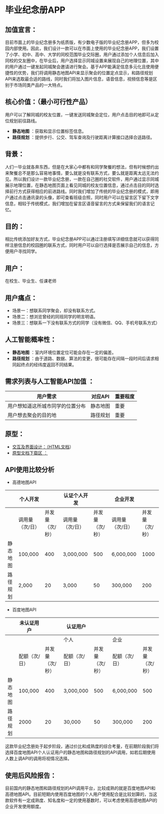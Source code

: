 # 毕业纪念册APP
## 加值宣言：
目前市面上的毕业纪念册多为纸质版，有少数电子版的毕业纪念册APP，但多为校园内部使用。因此，我们设计一款可以在市面上使用的毕业纪念册APP，我们设置了小学、初中、高中、大学的同校范围毕业交际圈，用户通过添加个人信息后加入同校的交友圈中，在毕业后，用户选择显示同城设置来展现自己的地理位置，其中的用户通过一键发起同城聚会邀请进行聚会。基于APP能满足信息多元化且使用便捷性的优势，我们将调用静态地图API来显示聚会的位置定点显示，和路径规划API来选取最合适的路线，同时我们将加入图片信息，语音信息，视频信息等是区别于市场同类产品的一大特点。
## 核心价值：（最小可行性产品）
用户可以了解同城的校友位置，一键发送同城聚会定位，用户点击目的地即可从定位规划前往路线。

 - **静态地图** ：获取和显示位置标签信息。
 - **路径规划** ：提供步行、公交、驾车查询及行驶距离计算接口选择合适路径。
## 背景：
人们一毕业就各奔东西，但是在大家心中都有和同学聚餐的想法，但有时候想约出来聚餐总不是那么容易地事情，要么就是没有联系方式，要么就是距离太远无法约见。所以我们设计一款毕业纪念册，一款在自己圈的社交软件，用户通过显示同城展示地理位置，在静态地图页面上看见同城的校友位置信息，通过点击目的同时选择前行方式获得相应的前进路线。同时我们增加了传统的毕业纪念册的模式，即用户通过点击通讯录的头像，即可查看班级合照，同时用户可以在留言区下留下文字信息，相较于传统模式，我们增加在留言区语音留言的方式来保留我们的语言记忆。
## 目的：
相比传统添加好友方式，毕业纪念册APP可以通过注册填写详细信息就可以获得同样注册信息的校园圈的联系方式，同时用户可以自行选择是否展示自己的信息，方便用户寻找同学。
## 用户：
在校生、毕业生、任课老师
## 用户痛点：
- 场景一：想联系同学聚会，却没有联系方式。
- 场景二：想浏览曾经的同班同学的明言明语。
- 场景三：想联系一下没有联系方式的同学（没有微信、QQ、手机号联系方式）
## 人工智能概率性：
- **静态地图** ：室内环境位置定位可能会存在一定的偏差。
- **路径规划** ：由于道路、数据、算法的变更，很可能存在间隔一段时间后请求相同起终点的经纬度返回不同结果。
## 需求列表与人工智能API加值 ：
|  用户需求   | 对应API|  重要程度|
| --- | --- | --- |
|   用户想知道这所城市同学的位置分布  |  静态地图    |    重要 |
|   用户想去聚会的目的地  |  路径规划   |   重要  |

## 原型：
- [交互及界面设计：（HTML文档](http://nfunm026.gitee.io/graduation-album)）
- [原型文档下载区 ：](https://github.com/VickyCN/graduation-album)
## API使用比较分析
- 高德地图API

|          | 个人开发        |                 | 认证个人开发    |                 | 企业开发        |                 |
| -------- | --------------- | --------------- | --------------- | --------------- | --------------- | --------------- |
|          | 调用量（次/日） | 并发量（次/秒） | 调用量（次/日） | 并发量（次/秒） | 调用量（次/日） | 并发量（次/秒） |
| 静态地图 | 100,000         | 400             | 3,000,000       | 500             | 6,000,000       | 1000            |
| 路径规划 | 2,000           | 20              | 3,000           | 50              | 300,000         | 200             |

- 百度地图API

|          | 未认证用户    |                 | 认证用户      |                 |               |                 |
| -------- | ------------- | --------------- | ------------- | --------------- | ------------- | --------------- |
|          |               |                 | 个人          |                 | 企业          |                 |
|          | 配额（次/日） | 并发量（次/秒） | 配额（次/日） | 并发量（次/秒） | 配额（次/日） | 并发量（次/秒） |
| 静态地图 | 100,000       | 400             | 3,000,000     | 500             | 6,000,000     | 500             |
| 路径规划 | 2000          | 20              | 30,000        | 50              | 300,000       | 200             |

这款毕业纪念册处于起步阶段，通过价比和成熟度的综合考量，在前期阶段我们将选择百度地图API个人认证用户的静态地图和路径规划的API调用，如若后期使用人数上调API的调用将视情况选择。
## 使用后风险报告：
目前国内的静态地图和路径规划的API调用平台，比较成熟的就是百度地图API和高德地图API。目前短期内使用百度地图的个人用户使用配合是比较划算的，当这款软件有一定成熟度、知名度和一定的使用基数时，可以考虑使用高德地图API的企业开发使用额度。
